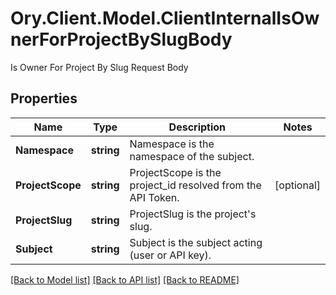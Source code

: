 # Ory.Client.Model.ClientInternalIsOwnerForProjectBySlugBody
Is Owner For Project By Slug Request Body

## Properties

Name | Type | Description | Notes
------------ | ------------- | ------------- | -------------
**Namespace** | **string** | Namespace is the namespace of the subject. | 
**ProjectScope** | **string** | ProjectScope is the project_id resolved from the API Token. | [optional] 
**ProjectSlug** | **string** | ProjectSlug is the project&#39;s slug. | 
**Subject** | **string** | Subject is the subject acting (user or API key). | 

[[Back to Model list]](../README.md#documentation-for-models) [[Back to API list]](../README.md#documentation-for-api-endpoints) [[Back to README]](../README.md)

